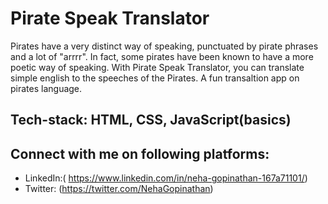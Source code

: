 # Pirate Speak Translator

Pirates have a very distinct way of speaking, punctuated by pirate phrases and a lot of "arrrr". In fact, some pirates have been known to have a more poetic way of speaking. 
With Pirate Speak Translator, you can translate simple english to the speeches of the Pirates. A fun transaltion app on pirates language. 

## Tech-stack: HTML, CSS, JavaScript(basics)

## Connect with me on following platforms:
- LinkedIn:( https://www.linkedin.com/in/neha-gopinathan-167a71101/)
- Twitter: (https://twitter.com/NehaGopinathan)



